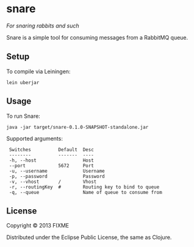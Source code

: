 # snare

*For snaring rabbits and such*

Snare is a simple tool for consuming messages from a RabbitMQ queue.

## Setup

To compile via Leiningen:

```
lein uberjar
```

## Usage

To run Snare:

```
java -jar target/snare-0.1.0-SNAPSHOT-standalone.jar
```

Supported arguments:

```
 Switches          Default  Desc                          
 --------          -------  ----                          
 -h, --host                 Host                          
 --port            5672     Port                          
 -u, --username             Username                      
 -p, --password             Password                      
 -v, --vhost       /        Vhost                         
 -r, --routingKey  #        Routing key to bind to queue  
 -q, --queue                Name of queue to consume from 
```

## License

Copyright © 2013 FIXME

Distributed under the Eclipse Public License, the same as Clojure.

